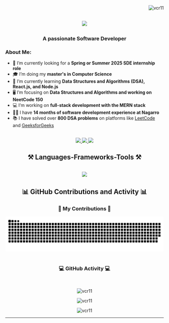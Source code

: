 <img align="right" src="https://komarev.com/ghpvc/?username=vcr11&label=Profile%20views&color=0e75b6&style=flat" alt="vcr11" />

<h1 align="center">
    <img src="https://readme-typing-svg.herokuapp.com/?font=Righteous&size=35&center=true&vCenter=true&width=500&height=70&duration=4000&lines=Hi+There!+👋;+I'm+Chandra+Shekar+Reddy+Vangala!;" />
</h1>

<h3 align="center">A passionate Software Developer</h3>

### About Me:

- 🔭 I’m currently looking for a **Spring or Summer 2025 SDE internship role**
- 🎓 I’m doing my **master's in Computer Science**
- 🌱 I’m currently learning **Data Structures and Algorithms (DSA), React.js, and Node.js**
- 🖥️ I’m focusing on **Data Structures and Algorithms and working on NeetCode 150**
- 💻 I’m working on **full-stack development with the MERN stack**
- 👨‍💻 I have **14 months of software development experience at Nagarro**
- 📚 I have solved over **800 DSA problems** on platforms like [LeetCode](https://leetcode.com/u/vcr11/) and [GeeksforGeeks](https://www.geeksforgeeks.org/user/vcr11/)

<br/>

<div align="center"> 
  <a href="mailto:ch319362@ucf.edu">
    <img src="https://img.shields.io/badge/Gmail-333333?style=for-the-badge&logo=gmail&logoColor=red" />
  </a>
  <a href="https://linkedin.com/in/vcr11" target="_blank">
    <img src="https://img.shields.io/badge/LinkedIn-0077B5?style=for-the-badge&logo=linkedin&logoColor=white" target="_blank" />
  </a>
  <a href="https://github.com/vcr11" target="_blank">
     <img src="https://img.shields.io/badge/GitHub-181717?style=for-the-badge&logo=github&logoColor=white" target="_blank" />
  </a>
</div>

<h2 align="center">⚒️ Languages-Frameworks-Tools ⚒️</h2>
<br/>
<div align="center">
    <img src="https://skillicons.dev/icons?i=python,java,html,css,javascript,react,nodejs,mongodb,express,flask,django,vscode,github,git" /><br>
</div>

<h2 align="center">📊 GitHub Contributions and Activity 📊</h2>
<div align="center">
  <h3>🐍 My Contributions 🐍</h3>
  <img alt="snake eating my contributions" src="https://raw.githubusercontent.com/vcr11/vcr11/output/github-contribution-grid-snake.svg" />
  <br/><br/>
  <h3>💻 GitHub Activity 💻</h3>
  <br/>
</div>

<p align="center">
  <img src="https://github-readme-stats.vercel.app/api/top-langs?username=vcr11&show_icons=true&locale=en&layout=compact&theme=tokyonight" alt="vcr11" />
</p>

<p align="center">
  <img src="https://github-readme-stats.vercel.app/api?username=vcr11&show_icons=true&locale=en&theme=tokyonight" alt="vcr11" />
</p>

<p align="center">
  <img src="https://github-readme-streak-stats.herokuapp.com/?user=vcr11&theme=tokyonight" alt="vcr11" />
</p>

<hr/>
